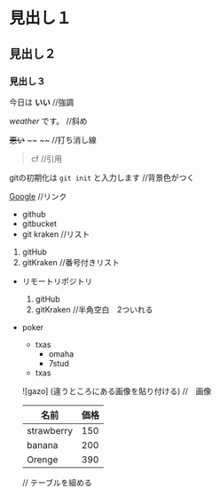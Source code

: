 # 見出し１
## 見出し２
### 見出し３

今日は **いい** //強調

*weather* です。 //斜め

~~悪い~~ ~~ ~~ //打ち消し線

> cf //引用

gitの初期化は `git init` と入力します //背景色がつく

[Google](https://www.google.com/) //リンク

- github
- gitbucket
- git kraken  //リスト

1. gitHub
2. gitKraken //番号付きリスト

- リモートリポジトリ
  1. gitHub
  2. gitKraken  //半角空白　2ついれる
  
- poker
  - txas 
    - omaha
    - 7stud
  - txas 
  
  ![gazo]
  (違うところにある画像を貼り付ける) //　画像
  
  名前 | 価格
  --- | ---
  strawberry | 150
  banana | 200
  Orenge | 390
  // テーブルを組める
